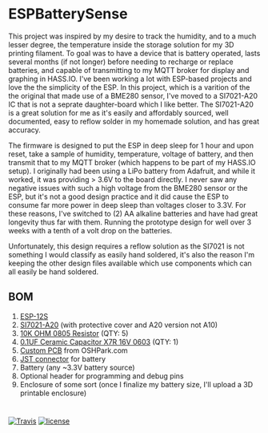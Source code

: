 
# ESPBatterySense
This project was inspired by my desire to track the humidity, and to a much lesser degree, the temperature inside the storage solution for my 3D printing filament. To goal was to have a device that is battery operated, lasts several months (if not longer) before needing to recharge or replace batteries, and capable of transmitting to my MQTT broker for display and graphing in HASS.IO. I've been working a lot with ESP-based projects and love the the simplicity of the ESP. In this project, which is a varition of the the original that made use of a BME280 sensor, I've moved to a SI7021-A20 IC that is not a seprate daughter-board which I like better. The SI7021-A20 is a great solution for me as it's easily and affordably sourced, well documented, easy to reflow solder in my homemade solution, and has great accuracy.

The firmware is designed to put the ESP in deep sleep for 1 hour and upon reset, take a sample of humidity, temperature, voltage of battery, and then transmit that to my MQTT broker (which happens to be part of my HASS.IO setup). I originally had been using a LiPo battery from Adafruit, and while it worked, it was providing > 3.6V to the board directly. I never saw any negative issues with such a high voltage from the BME280 sensor or the ESP, but it's not a good design practice and it did cause the ESP to consume far more power in deep sleep than voltages closer to 3.3V. For these reasons, I've switched to (2) AA alkaline batteries and have had great longevity thus far with them. Running the prototype design for well over 3 weeks with a tenth of a volt drop on the batteries.

Unfortunately, this design requires a reflow solution as the SI7021 is not something I would classify as easily hand soldered, it's also the reason I'm keeping the other design files available which use components which can all easily be hand soldered. 

**BOM**
----------
1. [ESP-12S](https://www.aliexpress.com/item/ESP8266-ESP-12E-serial-WIFI-wireless-module-wireless-transceiver-Complete-circuit-impedance-matching-better-signal/32324777806.html)
2. [SI7021-A20](https://www.aliexpress.com/item/100-brand-new-original-Si7021-A20-GM1R-Si7021-A20/32834030103.html) (with protective cover and A20 version not A10)
3. [10K OHM 0805 Resistor](https://www.digikey.com/product-detail/en/yageo/RC0805FR-0710KL/311-10.0KCRCT-ND/730482) (QTY: 5)
4. [0.1UF Ceramic Capacitor X7R 16V 0603](https://www.digikey.com/product-detail/en/samsung-electro-mechanics/CL10B104KO8NNNC/1276-1005-1-ND/3889091) (QTY: 1)
6. [Custom PCB](https://oshpark.com/shared_projects/NEJbJ0QY) from OSHPark.com
7. [JST connector](https://www.digikey.com/product-detail/en/jst-sales-america-inc/S2B-PH-K-S%28LF%29%28SN%29/455-1719-ND/926626) for battery
7. Battery (any ~3.3V battery source)
8. Optional header for programming and debug pins
9. Enclosure of some sort (once I finalize my battery size, I'll upload a 3D printable enclosure)
#


[![Travis](https://img.shields.io/travis/jaycollett/ESPBatterySense.svg?style=for-the-badge)](https://travis-ci.org/jaycollett/ESPBatterySense) [![license](https://img.shields.io/github/license/jaycollett/ESPBatterySense.svg?style=for-the-badge)](https://github.com/jaycollett/ESPBatterySense/blob/master/LICENSE)

